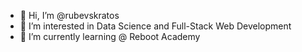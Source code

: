 - 👋 Hi, I’m @rubevskratos
- 👀 I’m interested in Data Science and Full-Stack Web Development
- 🌱 I’m currently learning @ Reboot Academy

<!---
rubevskratos/rubevskratos is a ✨ special ✨ repository because its `README.md` (this file) appears on your GitHub profile.
You can click the Preview link to take a look at your changes.
--->
